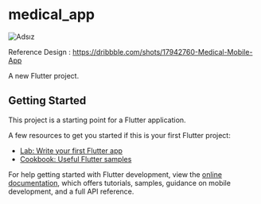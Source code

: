 # medical_app
![Adsız](https://user-images.githubusercontent.com/98849270/178610717-59de1bb0-1f54-4518-af08-63a7f1083243.png)

Reference Design : https://dribbble.com/shots/17942760-Medical-Mobile-App

A new Flutter project.

## Getting Started

This project is a starting point for a Flutter application.

A few resources to get you started if this is your first Flutter project:

- [Lab: Write your first Flutter app](https://docs.flutter.dev/get-started/codelab)
- [Cookbook: Useful Flutter samples](https://docs.flutter.dev/cookbook)

For help getting started with Flutter development, view the
[online documentation](https://docs.flutter.dev/), which offers tutorials,
samples, guidance on mobile development, and a full API reference.

